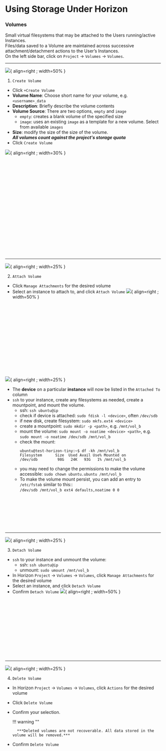 # Using Storage Under Horizon

### Volumes

Small virtual filesystems that may be attached to the Users running/active Instances.</br>
Files/data saved to a Volume are maintained across successive attachment/detachment actions to the User’s Instances.</br>
On the left side bar, click on `Project` → `Volumes` →  `Volumes`.


---

![](/images/horizon_volume_create_empty.png){ align=right ; width=50% }

1. `Create Volume`

* Click `+Create Volume`
* **Volume Name**: Choose short name for your volume, e.g. `<username>_data`
* **Description**: Briefly describe the volume contents
* **Volume Source**: There are two options, `empty` and `image`
    * `empty`: creates a blank volume of the specified size
    * `image`: uses an existing `image` as a template for a new volume. Select from available `images`
* **Size**: modify the size of the size of the volume.</br>***All volumes count against the project's storage quota***
* Click `Create Volume`

![](/images/horizon_volume_create_image.png){ align=right ; width=30% }

</br></br></br></br></br></br></br></br></br></br></br></br></br></br></br></br></br></br>

---

![](/images/horizon_volume_actions.png){ align=right ; width=25% }

2. `Attach Volume`

* Click `Manage Attachments` for the desired volume
* Select an instance to attach to, and click `Attach Volume`
![](/images/horizon_volume_manage_attachments.png){ align=right ; width=50% }

</br></br></br></br></br></br></br></br></br></br></br></br></br>

![](/images/horizon_volume_attached-to.png){ align=right ; width=25% }

* The **device** on a particular **instance** will now be listed in the `Attached To` column
* `ssh` to your instance, create any filesystems as needed, create a mountpoint, and mount the volume.
    * ssh: `ssh ubuntu@ip`
    * check if device is attached: `sudo fdisk -l <device>`, often `/dev/sdb`
    * if new disk, create filesystem: `sudo mkfs.ext4 <device>`
    * create a mountpoint: `sudo mkdir -p <path>`, e.g. `/mnt/vol_b`
    * mount the volume: `sudo mount -o noatime <device> <path>`, e.g. `sudo mount -o noatime /dev/sdb /mnt/vol_b`
    * check the mount:<br/>
        ```
        ubuntu@test-horizon-tiny:~$ df -kh /mnt/vol_b
        Filesystem      Size  Used Avail Use% Mounted on
        /dev/sdb         98G   24K   93G   1% /mnt/vol_b
        ```
    * you may need to change the permissions to make the volume accessible: `sudo chown ubuntu.ubuntu /mnt/vol_b`
    * To make the volume mount persist, you can add an entry to `/etc/fstab` similar to this::<br/>
        `/dev/sdb /mnt/vol_b ext4 defaults,noatime 0 0`


</br></br></br></br></br></br>

---

![](/images/horizon_volume_actions.png){ align=right ; width=25% }

3. `Detach Volume`

* `ssh` to your instance and unmount the volume:
    * ssh: `ssh ubuntu@ip`
    * unmount: `sudo umount /mnt/vol_b`
* In Horizon `Project` → `Volumes` →  `Volumes`, click `Manage Attachments` for the desired volume
* Select an instance, and click `Detach Volume`
* Confirm `Detach Volume`
![](/images/horizon_volume_manage_detach.png){ align=right ; width=50% }


</br></br></br></br></br></br></br></br></br></br></br>


---

![](/images/horizon_volume_actions.png){ align=right ; width=25% }

4. `Delete Volume`

* In Horizon `Project` → `Volumes` →  `Volumes`, click `Actions` for the desired volume
* Click `Delete Volume`
* Confirm your selection.

    !!! warning ""

        ***Deleted volumes are not recoverable. All data stored in the volume will be removed.***

* Confirm `Delete Volume`



</br></br></br></br></br></br>
